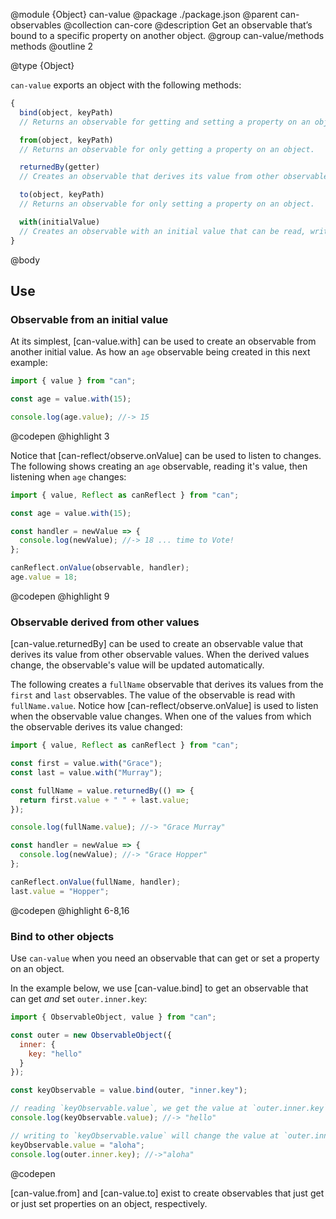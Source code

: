 @module {Object} can-value
@package ./package.json
@parent can-observables
@collection can-core
@description Get an observable that’s bound to a specific property on another object.
@group can-value/methods methods
@outline 2

@type {Object}

`can-value` exports an object with the following methods:

```js
{
  bind(object, keyPath)
  // Returns an observable for getting and setting a property on an object.

  from(object, keyPath)
  // Returns an observable for only getting a property on an object.

  returnedBy(getter)
  // Creates an observable that derives its value from other observable values.

  to(object, keyPath)
  // Returns an observable for only setting a property on an object.

  with(initialValue)
  // Creates an observable with an initial value that can be read, written, and observed.
}
```

@body

## Use

### Observable from an initial value

At its simplest, [can-value.with] can be used to
create an observable from another initial value.
As how an `age` observable being created in this next example:

```js
import { value } from "can";

const age = value.with(15);

console.log(age.value); //-> 15
```
@codepen
@highlight 3

Notice that [can-reflect/observe.onValue] can be used
to listen to changes. The following shows creating an 
`age` observable, reading it's value, then listening when 
`age` changes:

```js
import { value, Reflect as canReflect } from "can";

const age = value.with(15);

const handler = newValue => {
  console.log(newValue); //-> 18 ... time to Vote!
};

canReflect.onValue(observable, handler);
age.value = 18;
```
@codepen
@highlight 9

### Observable derived from other values

[can-value.returnedBy] can be used to create an
observable value that derives its value from other observable values. When the
derived values change, the observable's value will be updated automatically.

The following creates a `fullName` observable that derives its values from the
`first` and `last` observables. The value of the observable is read with `fullName.value`.
Notice how [can-reflect/observe.onValue] is used to listen when the observable value changes.
When one of the values from which the observable derives its value changed:

```js
import { value, Reflect as canReflect } from "can";

const first = value.with("Grace");
const last = value.with("Murray");

const fullName = value.returnedBy(() => {
  return first.value + " " + last.value;
});

console.log(fullName.value); //-> "Grace Murray"

const handler = newValue => {
  console.log(newValue); //-> "Grace Hopper"
};

canReflect.onValue(fullName, handler);
last.value = "Hopper";
```
@codepen
@highlight 6-8,16

### Bind to other objects

Use `can-value` when you need an observable that can get or set a property on an object.

In the example below, we use [can-value.bind] to get an observable that
can get _and_ set `outer.inner.key`:

```js
import { ObservableObject, value } from "can";

const outer = new ObservableObject({
  inner: {
    key: "hello"
  }
});

const keyObservable = value.bind(outer, "inner.key");

// reading `keyObservable.value`, we get the value at `outer.inner.key`
console.log(keyObservable.value); //-> "hello"

// writing to `keyObservable.value` will change the value at `outer.inner.key`
keyObservable.value = "aloha";
console.log(outer.inner.key); //->"aloha"
```
@codepen

[can-value.from] and [can-value.to] exist to create
observables that just get or just set properties on an object, respectively.
